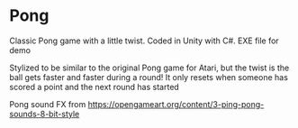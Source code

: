# Pong
Classic Pong game with a little twist. Coded in Unity with C#. EXE file for demo

Stylized to be similar to the original Pong game for Atari, but the twist is the ball gets faster and faster during a round! It only resets when someone has scored a point and the next round has started


Pong sound FX from https://opengameart.org/content/3-ping-pong-sounds-8-bit-style
